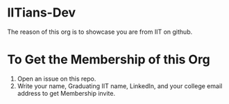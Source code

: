 # IITians-Dev
The reason of this org is to showcase you are from IIT on github.

# To Get the Membership of this Org
1. Open an issue on this repo.
2. Write your name, Graduating IIT name, LinkedIn, and your college email address to get Membership invite.
